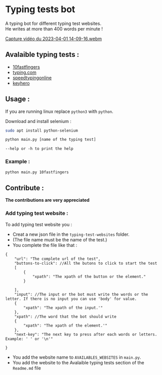 # Typing tests bot
A typing bot for different typing test websites.
<br>
He writes at more than 400 words per minute !

[Capture vidéo du 2023-04-01 14-09-16.webm](https://user-images.githubusercontent.com/96385330/229289271-99cd5867-789e-412a-bbfd-22e8496ed651.webm)

## Avalaible typing tests :
- [10fastfingers](https://10fastfingers.com)
- [typing.com](https://typing.com)
- [speedtypingonline](https://speedtypingonline.com)
- [keyhero](https://keyhero.com)

## Usage :
 If you are running linux replace `python3` with `python`.

Download and install selenium :
```bash
sudo apt install python-selenium
```
```bash
python main.py [name of the typing test]
```
`--help or -h to print the help`
### Example :
```bash
python main.py 10fastfingers
```
## Contribute :
<b>The contributions are very appreciated</b>
### Add typing test website :
To add typing test website you :
- Creat a new json file in the `typing-test-websites` folder. 
- (The file name must be the name of the test.)
- You complete the file like that : 

```jsonc
{
    "url": "The complete url of the test",
    "buttons-to-click": //All the butons to click to start the test
    [
        {
            "xpath": "The xpath of the button or the element." 
        }
        
    ],
    "input": //The input or the bot must write the words or the letter. If there is no input you can use 'body' for value.
    {
        "xpath": "The xpath of the input.'" 
    },
    "xpath": //The word that the bot should write
    {
        "xpath": "The xpath of the element.'" 
    }, 
    "next-key": "The next key to press after each words or letters. Example: ' ' or '\n'"

}
```
- You add the website name to `AVAILABLES_WEBSITES` in `main.py`.
- You add the website to the Avalaible typing tests section of the `Readme.md` file
